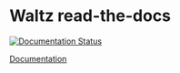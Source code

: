 # Waltz read-the-docs

[![Documentation Status](https://readthedocs.org/projects/waltz-docs/badge/?version=latest)](https://waltz-docs.readthedocs.io/en/latest/?badge=latest)

[Documentation](https://waltz-docs.readthedocs.io/en/latest/?badge=latest)
